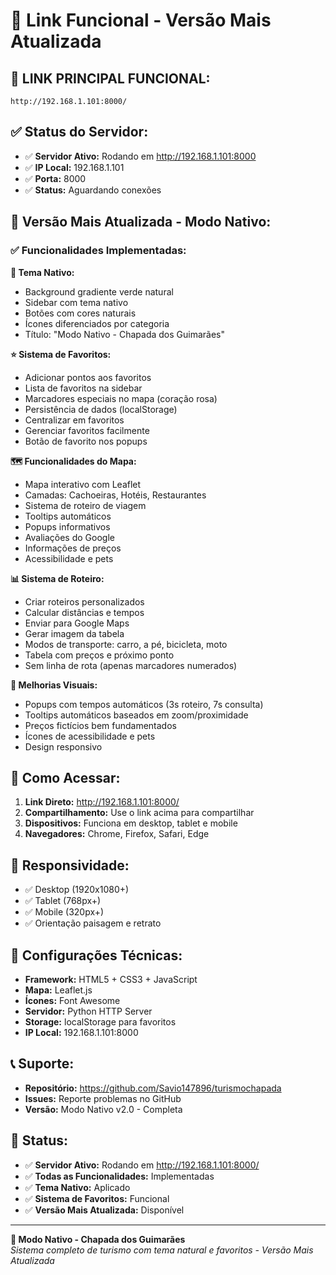 # 🌿 Link Funcional - Versão Mais Atualizada

## 🔗 **LINK PRINCIPAL FUNCIONAL:**

```
http://192.168.1.101:8000/
```

## ✅ **Status do Servidor:**

- ✅ **Servidor Ativo:** Rodando em http://192.168.1.101:8000
- ✅ **IP Local:** 192.168.1.101
- ✅ **Porta:** 8000
- ✅ **Status:** Aguardando conexões

## 🌿 **Versão Mais Atualizada - Modo Nativo:**

### ✅ **Funcionalidades Implementadas:**

**🌿 Tema Nativo:**
- Background gradiente verde natural
- Sidebar com tema nativo
- Botões com cores naturais
- Ícones diferenciados por categoria
- Título: "Modo Nativo - Chapada dos Guimarães"

**⭐ Sistema de Favoritos:**
- Adicionar pontos aos favoritos
- Lista de favoritos na sidebar
- Marcadores especiais no mapa (coração rosa)
- Persistência de dados (localStorage)
- Centralizar em favoritos
- Gerenciar favoritos facilmente
- Botão de favorito nos popups

**🗺️ Funcionalidades do Mapa:**
- Mapa interativo com Leaflet
- Camadas: Cachoeiras, Hotéis, Restaurantes
- Sistema de roteiro de viagem
- Tooltips automáticos
- Popups informativos
- Avaliações do Google
- Informações de preços
- Acessibilidade e pets

**📊 Sistema de Roteiro:**
- Criar roteiros personalizados
- Calcular distâncias e tempos
- Enviar para Google Maps
- Gerar imagem da tabela
- Modos de transporte: carro, a pé, bicicleta, moto
- Tabela com preços e próximo ponto
- Sem linha de rota (apenas marcadores numerados)

**🎨 Melhorias Visuais:**
- Popups com tempos automáticos (3s roteiro, 7s consulta)
- Tooltips automáticos baseados em zoom/proximidade
- Preços fictícios bem fundamentados
- Ícones de acessibilidade e pets
- Design responsivo

## 🚀 **Como Acessar:**

1. **Link Direto:** http://192.168.1.101:8000/
2. **Compartilhamento:** Use o link acima para compartilhar
3. **Dispositivos:** Funciona em desktop, tablet e mobile
4. **Navegadores:** Chrome, Firefox, Safari, Edge

## 📱 **Responsividade:**

- ✅ Desktop (1920x1080+)
- ✅ Tablet (768px+)
- ✅ Mobile (320px+)
- ✅ Orientação paisagem e retrato

## 🔧 **Configurações Técnicas:**

- **Framework:** HTML5 + CSS3 + JavaScript
- **Mapa:** Leaflet.js
- **Ícones:** Font Awesome
- **Servidor:** Python HTTP Server
- **Storage:** localStorage para favoritos
- **IP Local:** 192.168.1.101:8000

## 📞 **Suporte:**

- **Repositório:** https://github.com/Savio147896/turismochapada
- **Issues:** Reporte problemas no GitHub
- **Versão:** Modo Nativo v2.0 - Completa

## 🎯 **Status:**

- ✅ **Servidor Ativo:** Rodando em http://192.168.1.101:8000/
- ✅ **Todas as Funcionalidades:** Implementadas
- ✅ **Tema Nativo:** Aplicado
- ✅ **Sistema de Favoritos:** Funcional
- ✅ **Versão Mais Atualizada:** Disponível

---

**🌿 Modo Nativo - Chapada dos Guimarães**  
*Sistema completo de turismo com tema natural e favoritos - Versão Mais Atualizada*
